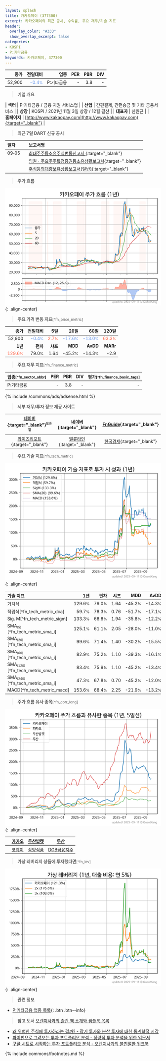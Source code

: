 ```yaml
---
layout: splash
title: 카카오페이 (377300)
excerpt: 카카오페이의 최근 공시, 수익률, 주요 재무/기술 지표
header:
  overlay_color: "#333"
  show_overlay_excerpt: false
categories:
- KOSPI
- P:기타금융
keywords: 카카오페이, 377300
---
```


| **종가** | **전일대비** | **업종** | **PER** | **PBR** | **DIV** |
| -------: | -----------: | -------: | ------: | ------: | ------: |
| 52,900 | <span style="color: cornflowerblue">-0.4<small>%</small></span> | P:기타금융 | - | 3.8 | - |

<!-- more -->


> **기업 개요**<a id="company"></a>

| <span style="white-space:nowrap;">**섹터**</span> | P:기타금융 / 금융 지원 서비스업 |
| <span style="white-space:nowrap;">**산업**</span> | 간편결제, 간편송금 및 기타 금융서비스 |
| <span style="white-space:nowrap;">**상장**</span> | KOSPI / 2021년 11월 3일 상장 / 12월 결산 |
| <span style="white-space:nowrap;">**대표자**</span> | 신원근 |
| <span style="white-space:nowrap;">**홈페이지**</span> | [http://www.kakaopay.com](http://www.kakaopay.com){:target="_blank"} |


> **최근 7일 DART 신규 공시**<a id="dart"></a>

| **일자** |      | **보고서명** |
| :------- | :--- | :----------- |
| 09&#x2011;05 | | [최대주주등소유주식변동신고서              ](https://dart.fss.or.kr/dsaf001/main.do?rcpNo=20250905800578){:target="_blank"} |
|  | | [임원ㆍ주요주주특정증권등소유상황보고서](https://dart.fss.or.kr/dsaf001/main.do?rcpNo=20250905000559){:target="_blank"} |
|  | | [주식등의대량보유상황보고서(일반)](https://dart.fss.or.kr/dsaf001/main.do?rcpNo=20250905000551){:target="_blank"} |


> **주가 흐름**<a id="price"></a>

![377300](/stock/images/377300.png){: .align-center}


> **주요 가격 변동 지표**<small>[^fn_price_metric]</small>

| **종가** | **전일대비** | **5일** | **20일** | **60일** | **120일** |
| -------: | -----------: | ------: | -------: | -------: | --------: |
| 52,900 | <span style="color: cornflowerblue">-0.4<small>%</small></span> | <span style="color: tomato">2.7<small>%</small></span> | <span style="color: cornflowerblue">-17.6<small>%</small></span> | <span style="color: cornflowerblue">-13.0<small>%</small></span> | <span style="color: tomato">63.3<small>%</small></span> |
| **1년** | **편차** | **샤프** | **MDD** | **AvDD** | **MARr** |
| <span style="color: tomato">129.6<small>%</small></span> | 79.0<small>%</small> | 1.64 | -45.2<small>%</small> | -14.3<small>%</small> | -2.9 |


> **주요 재무 지표**<small>[^fn_finance_metric]</small>

| **업종**<small>[^fn_sector_abbr]</small> | **PER** | **PBR** | **DIV** | **평가**<small>[^fn_finance_basic_tags]</small> |
| :--------------------------------------- | ------: | ------: | ------: | ----------------------------------------------: |
| P:기타금융 | - | 3.8 | - | - |



{% include /commons/ads/adsense.html %}

> **세부 재무/투자 정보 제공 사이트**

| [네이버](https://m.stock.naver.com/domestic/stock/377300/finance/summary){:target="_blank"}<sup><small>모바일</small></sup> | [네이버](https://finance.naver.com/item/coinfo.naver?code=377300){:target="_blank"} | [FnGuide](https://comp.fnguide.com/SVO2/ASP/SVD_Invest.asp?gicode=A377300&MenuYn=Y){:target="_blank"} |
| :---: | :---: | :---: |
| [와이즈리포트](https://comp.wisereport.co.kr/company/c1040001.aspx?cmp_cd=377300){:target="_blank"} | [밸류라인](https://www.valueline.co.kr/finance/summary/377300){:target="_blank"} | [한국경제](https://markets.hankyung.com/stock/377300/financial-summary){:target="_blank"} |


> **주요 기술 지표**<small>[^fn_tech_metric]</small>


![377300](/stock/images/377300_tech.png){: .align-center}

| **기술 지표** | **1년** | **편차** | **샤프** | **MDD** | **AvDD** |
| :------------ | ------: | -----------: | -------: | ------: | -------: |
| 거치식 | 129.6<small>%</small> | 79.0<small>%</small> | 1.64 | -45.2<small>%</small> | -14.3<small>%</small> |
| 적립식[^fn_tech_metric_dca] | 59.7<small>%</small> | 78.3<small>%</small> | 0.76 | -51.7<small>%</small> | -17.1<small>%</small> |
| Sig. M[^fn_tech_metric_sigm] | 133.3<small>%</small> | 68.8<small>%</small> | 1.94 | -35.8<small>%</small> | -12.2<small>%</small> |
| SMA<small><sub>(5)</sub></small>[^fn_tech_metric_sma_i] | 125.1<small>%</small> | 61.1<small>%</small> | 2.05 | -28.0<small>%</small> | -11.0<small>%</small> |
| SMA<small><sub>(20)</sub></small>[^fn_tech_metric_sma_i] | 99.6<small>%</small> | 71.4<small>%</small> | 1.40 | -30.2<small>%</small> | -15.5<small>%</small> |
| SMA<small><sub>(60)</sub></small>[^fn_tech_metric_sma_i] | 82.9<small>%</small> | 75.2<small>%</small> | 1.10 | -39.3<small>%</small> | -16.1<small>%</small> |
| SMA<small><sub>(120)</sub></small>[^fn_tech_metric_sma_i] | 83.4<small>%</small> | 75.9<small>%</small> | 1.10 | -45.2<small>%</small> | -13.4<small>%</small> |
| SMA<small><sub>(240)</sub></small>[^fn_tech_metric_sma_i] | 47.3<small>%</small> | 67.8<small>%</small> | 0.70 | -45.2<small>%</small> | -12.0<small>%</small> |
| MACD[^fn_tech_metric_macd] | 153.6<small>%</small> | 68.4<small>%</small> | 2.25 | -21.9<small>%</small> | -13.2<small>%</small> |


> **주가 흐름 유사 종목**<a id="corr"></a><small>[^fn_corr_long]</small>

![377300](/stock/images/377300_corr.png){: .align-center}

|       | [카카오](/035720/) | [두산밥캣](/241560/) | [두산](/000150/) |
| :---: | :------------------------------------: | :------------------------------------: | :------------------------------------: |
|       | [코웨이](/021240/) | [삼양식품](/003230/) | [DGB금융지주](/139130/) |


> **가상 레버리지 상품에 투자했다면**<a id="2x"></a><small>[^fn_lev]</small>

![377300](/stock/images/377300_2x.png){: .align-center}


> **관련 정보**

- [P:기타금융 업종 목록](/stats/sector/kospi_업종_기타금융_종목/){: .btn .btn--info}

> **참고 도서** [오렌지사과의 출간 책 소개와 샘플북 목록](https://kongdori.tistory.com/691)

- [왜 위험한 주식에 투자하라는 걸까? - 장기 투자와 분산 투자에 대한 통계학적 시각](https://kongdori.tistory.com/421)
- [파이썬으로 그려보는 투자 포트폴리오 분석  - 정량적 투자 분석을 위한 입문서](https://kongdori.tistory.com/643)
- [구글 시트로 시작하는 투자 포트폴리오 분석 - 오렌지사과의 불친절한 워크북](https://kongdori.tistory.com/449)


{% include commons/footnotes.md %}